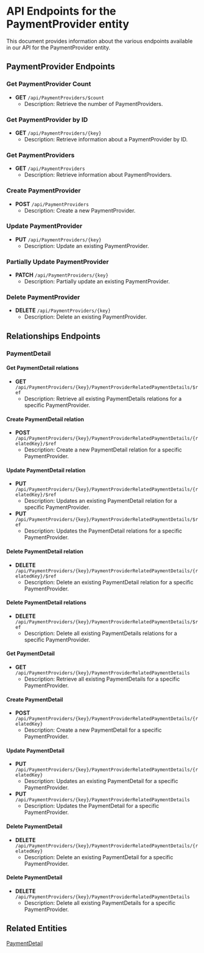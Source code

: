 # API Endpoints for the PaymentProvider entity

This document provides information about the various endpoints available in our API for the PaymentProvider entity.

## PaymentProvider Endpoints

### Get PaymentProvider Count
- **GET** `/api/PaymentProviders/$count`
  - Description: Retrieve the number of PaymentProviders.

### Get PaymentProvider by ID
- **GET** `/api/PaymentProviders/{key}`
  - Description: Retrieve information about a PaymentProvider by ID.
  
### Get PaymentProviders
- **GET** `/api/PaymentProviders`
  - Description: Retrieve information about PaymentProviders.

### Create PaymentProvider
- **POST** `/api/PaymentProviders`
  - Description: Create a new PaymentProvider.

### Update PaymentProvider
- **PUT** `/api/PaymentProviders/{key}`
  - Description: Update an existing PaymentProvider.

### Partially Update PaymentProvider
- **PATCH** `/api/PaymentProviders/{key}`
  - Description: Partially update an existing PaymentProvider.
 
### Delete PaymentProvider
- **DELETE** `/api/PaymentProviders/{key}`
  - Description: Delete an existing PaymentProvider.

## Relationships Endpoints

### PaymentDetail

#### Get PaymentDetail relations
- **GET** `/api/PaymentProviders/{key}/PaymentProviderRelatedPaymentDetails/$ref`
  - Description: Retrieve all existing PaymentDetails relations for a specific PaymentProvider.
  
#### Create PaymentDetail relation
- **POST** `/api/PaymentProviders/{key}/PaymentProviderRelatedPaymentDetails/{relatedKey}/$ref`
  - Description: Create a new PaymentDetail relation for a specific PaymentProvider.
  
#### Update PaymentDetail relation
- **PUT** `/api/PaymentProviders/{key}/PaymentProviderRelatedPaymentDetails/{relatedKey}/$ref`
  - Description: Updates an existing PaymentDetail relation for a specific PaymentProvider.
- **PUT** `/api/PaymentProviders/{key}/PaymentProviderRelatedPaymentDetails/$ref`
  - Description: Updates the PaymentDetail relations for a specific PaymentProvider.

#### Delete PaymentDetail relation
- **DELETE** `/api/PaymentProviders/{key}/PaymentProviderRelatedPaymentDetails/{relatedKey}/$ref`
  - Description: Delete an existing PaymentDetail relation for a specific PaymentProvider.

#### Delete PaymentDetail relations
- **DELETE** `/api/PaymentProviders/{key}/PaymentProviderRelatedPaymentDetails/$ref`
  - Description: Delete all existing PaymentDetails relations for a specific PaymentProvider.

#### Get PaymentDetail
- **GET** `/api/PaymentProviders/{key}/PaymentProviderRelatedPaymentDetails`
  - Description: Retrieve all existing PaymentDetails for a specific PaymentProvider.
  
#### Create PaymentDetail
- **POST** `/api/PaymentProviders/{key}/PaymentProviderRelatedPaymentDetails/{relatedKey}`
  - Description: Create a new PaymentDetail for a specific PaymentProvider.
  
#### Update PaymentDetail
- **PUT** `/api/PaymentProviders/{key}/PaymentProviderRelatedPaymentDetails/{relatedKey}`
  - Description: Updates an existing PaymentDetail for a specific PaymentProvider.
- **PUT** `/api/PaymentProviders/{key}/PaymentProviderRelatedPaymentDetails`
  - Description: Updates the PaymentDetail for a specific PaymentProvider.

#### Delete PaymentDetail
- **DELETE** `/api/PaymentProviders/{key}/PaymentProviderRelatedPaymentDetails/{relatedKey}`
  - Description: Delete an existing PaymentDetail for a specific PaymentProvider.

#### Delete PaymentDetail
- **DELETE** `/api/PaymentProviders/{key}/PaymentProviderRelatedPaymentDetails`
  - Description: Delete all existing PaymentDetails for a specific PaymentProvider.

## Related Entities

[PaymentDetail](PaymentDetailEndpoints.md)

